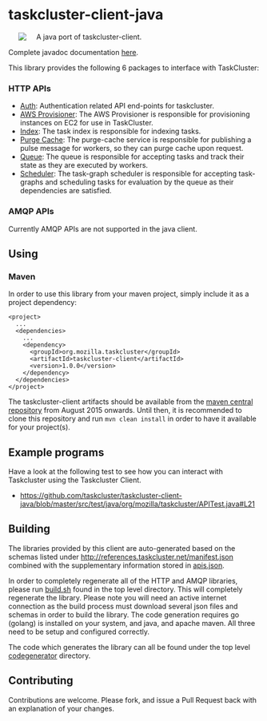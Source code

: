 # taskcluster-client-java

<img hspace="20" align="left" src="https://tools.taskcluster.net/lib/assets/taskcluster-120.png" />

A java port of taskcluster-client.

Complete javadoc documentation [here](http://taskcluster.github.io/taskcluster-client-java/apidocs).

This library provides the following 6 packages to interface with TaskCluster:

### HTTP APIs

* [Auth](http://taskcluster.github.io/taskcluster-client-java/apidocs/org/mozilla/taskcluster/client/auth/Auth.html): Authentication related API end-points for taskcluster.
* [AWS Provisioner](http://taskcluster.github.io/taskcluster-client-java/apidocs/org/mozilla/taskcluster/client/awsprovisioner/AwsProvisioner.html): The AWS Provisioner is responsible for provisioning instances on EC2 for use in TaskCluster.
* [Index](http://taskcluster.github.io/taskcluster-client-java/apidocs/org/mozilla/taskcluster/client/index/Index.html): The task index is responsible for indexing tasks.
* [Purge Cache](http://taskcluster.github.io/taskcluster-client-java/apidocs/org/mozilla/taskcluster/client/purgecache/PurgeCache.html): The purge-cache service is responsible for publishing a pulse message for workers, so they can purge cache upon request.
* [Queue](http://taskcluster.github.io/taskcluster-client-java/apidocs/org/mozilla/taskcluster/client/queue/Queue.html): The queue is responsible for accepting tasks and track their state as they are executed by workers.
* [Scheduler](http://taskcluster.github.io/taskcluster-client-java/apidocs/org/mozilla/taskcluster/client/scheduler/Scheduler.html): The task-graph scheduler is responsible for accepting task-graphs and scheduling tasks for evaluation by the queue as their dependencies are satisfied.

### AMQP APIs

Currently AMQP APIs are not supported in the java client.

## Using

### Maven

In order to use this library from your maven project, simply include it as a project dependency:

```
<project>
  ...
  <dependencies>
    ...
    <dependency>
      <groupId>org.mozilla.taskcluster</groupId>
      <artifactId>taskcluster-client</artifactId>
      <version>1.0.0</version>
    </dependency>
  </dependencies>
</project>
```

The taskcluster-client artifacts should be available from the [maven central repository](http://central.sonatype.org/) from August 2015 onwards. Until then, it is recommended to clone this repository and run `mvn clean install` in order to have it available for your project(s).

## Example programs

Have a look at the following test to see how you can interact with Taskcluster using the Taskcluster Client.

* https://github.com/taskcluster/taskcluster-client-java/blob/master/src/test/java/org/mozilla/taskcluster/APITest.java#L21

## Building

The libraries provided by this client are auto-generated based on the schemas listed under
http://references.taskcluster.net/manifest.json combined with the supplementary information stored in
[apis.json](https://github.com/taskcluster/taskcluster-client-java/blob/master/codegenerator/model/apis.json).

In order to completely regenerate all of the HTTP and AMQP libraries, please run [build.sh](https://github.com/taskcluster/taskcluster-client-java/blob/master/build.sh)
found in the top level directory. This will completely regenerate the library. Please note you will need an active internet connection as the build process must
download several json files and schemas in order to build the library. The code generation requires go (golang) is installed on your system, and java, and apache maven. All three need to be setup and configured correctly.

The code which generates the library can all be found under the top level [codegenerator](https://github.com/taskcluster/taskcluster-client-java/tree/master/codegenerator)
directory.

## Contributing

Contributions are welcome. Please fork, and issue a Pull Request back with an explanation of your changes.
